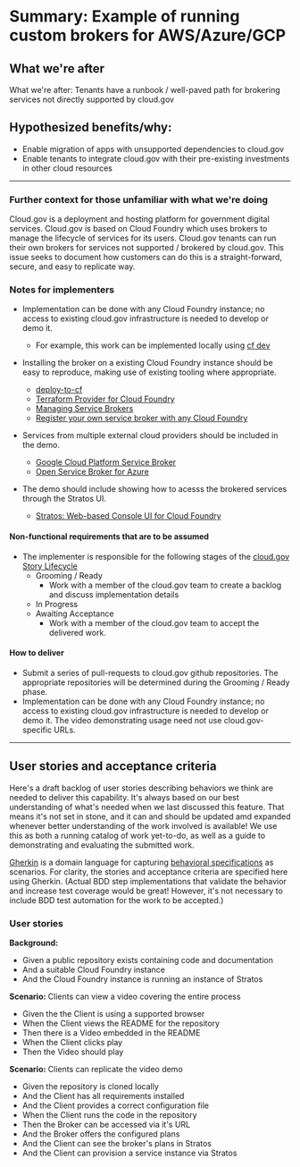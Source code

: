 # Summary: Example of running custom brokers for AWS/Azure/GCP

## What we're after
What we're after: Tenants have a runbook / well-paved path for brokering services not directly supported by cloud.gov

## Hypothesized benefits/why:
- Enable migration of apps with unsupported dependencies to cloud.gov
- Enable tenants to integrate cloud.gov with their pre-existing investments in other cloud resources

---
 
### Further context for those unfamiliar with what we're doing

Cloud.gov is a deployment and hosting platform for government digital services. Cloud.gov is based on Cloud Foundry which uses brokers to manage the lifecycle of services for its users. Cloud.gov tenants can run their own brokers for services not supported / brokered by cloud.gov. This issue seeks to document how customers can do this is a straight-forward, secure, and easy to replicate way.


### Notes for implementers
- Implementation can be done with any Cloud Foundry instance; no access to existing cloud.gov infrastructure is needed to develop or demo it.
  - For example, this work can be implemented locally using [cf dev](https://github.com/cloudfoundry-incubator/cfdev)

- Installing the broker on a existing Cloud Foundry instance should be easy to reproduce, making use of existing tooling where appropriate.
  - [deploy-to-cf](https://github.com/jmcarp/deploy-to-cf)
  - [Terraform Provider for Cloud Foundry](https://github.com/mevansam/terraform-provider-cfy)
  - [Managing Service Brokers](https://docs.cloudfoundry.org/services/managing-service-brokers.html)
  - [Register your own service broker with any Cloud Foundry](https://www.starkandwayne.com/blog/register-your-own-service-broker-with-any-cloud-foundry/)

- Services from multiple external cloud providers should be included in the demo.
  - [Google Cloud Platform Service Broker](https://cloud.google.com/kubernetes-engine/docs/concepts/google-cloud-platform-service-broker)
  - [Open Service Broker for Azure](https://osba.sh/)

- The demo should include showing how to acesss the brokered services through the Stratos UI.
  - [Stratos: Web-based Console UI for Cloud Foundry](https://github.com/cloudfoundry-incubator/stratos)


#### Non-functional requirements that are to be assumed
- The implementer is responsible for the following stages of the [cloud.gov Story Lifecycle](https://github.com/18F/cg-product/blob/master/StoryLifecycle.md)
  - Grooming / Ready
      - Work with a member of the cloud.gov team to create a backlog and discuss implementation details
  - In Progress
  - Awaiting Acceptance
      - Work with a member of the cloud.gov team to accept the delivered work.


#### How to deliver
- Submit a series of pull-requests to cloud.gov github repositories. The appropriate repositories will be determined during the Grooming / Ready phase.
- Implementation can be done with any Cloud Foundry instance; no access to existing cloud.gov infrastructure is needed to develop or demo it. The video demonstrating usage need not use cloud.gov-specific URLs.

---

## User stories and acceptance criteria

Here's a draft backlog of user stories describing behaviors we think are needed to deliver this capability. It's always based on our best understanding of what's needed when we last discussed this feature. That means it's not set in stone, and it can and should be updated amd expanded whenever better understanding of the work involved is available! We use this as both a running catalog of work yet-to-do, as well as a guide to demonstrating and evaluating the submitted work. 

[Gherkin](https://en.wikipedia.org/wiki/Cucumber_(software)#Gherkin_language) is a domain language for capturing [behavioral specifications](https://en.wikipedia.org/wiki/Behavior-driven_development#Behavioral_specifications) as scenarios. For clarity, the stories and acceptance criteria are specified here using Gherkin. (Actual BDD step implementations that validate the behavior and increase test coverage would be great! However, it's not necessary to include BDD test automation for the work to be accepted.)

### User stories
**Background:**

- Given a public repository exists containing code and documentation
- And a suitable Cloud Foundry instance
- And the Cloud Foundry instance is running an instance of Stratos


**Scenario:** Clients can view a video covering the entire process

- Given the the Client is using a supported browser
- When the Client views the README for the repository
- Then there is a Video embedded in the README
- When the Client clicks play
- Then the Video should play


**Scenario:** Clients can replicate the video demo

- Given the repository is cloned locally
- And the Client has all requirements installed
- And the Client provides a correct configuration file
- When the Client runs the code in the repository
- Then the Broker can be accessed via it's URL
- And the Broker offers the configured plans
- And the Client can see the broker's plans in Stratos
- And the Client can provision a service instance via Stratos

